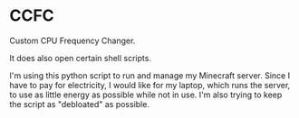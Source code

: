 # CCFC
Custom CPU Frequency Changer.

It does also open certain shell scripts.

I'm using this python script to run and manage my Minecraft server. Since I have to pay for electricity, I would like for my laptop, which runs the server, to use as little energy as possible while not in use. I'm also trying to keep the script as "debloated" as possible.
